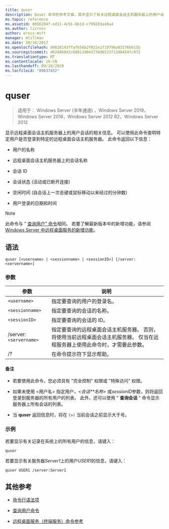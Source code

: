 ```yaml
---
title: quser
description: Quser 命令的参考文章，其中显示了有关远程桌面会话主机服务器上的用户会话的信息。
ms.topic: reference
ms.assetid: 8056204f-ed11-4c91-bb1d-c799283a48a4
ms.author: lizross
author: eross-msft
manager: mtillman
ms.date: 10/16/2017
ms.openlocfilehash: 89820143ffaf656b2f022e1f19796a03576b615b
ms.sourcegitcommit: db2d46842c68813d043738d6523f13d8454fc972
ms.translationtype: MT
ms.contentlocale: zh-CN
ms.lasthandoff: 09/10/2020
ms.locfileid: "89637432"
---
```

# <a name="quser"></a>quser

> 适用于： Windows Server (半年通道) ，Windows Server 2019，Windows Server 2016，Windows Server 2012 R2，Windows Server 2012

显示远程桌面会话主机服务器上的用户会话的相关信息。 可以使用此命令查明特定用户是否登录到特定的远程桌面会话主机服务器。 此命令返回以下信息：

- 用户的名称

- 远程桌面会话主机服务器上的会话名称

- 会话 ID

- 会话状态 (活动或已断开连接) 

- 空闲时间 (自会话上一次击键或鼠标移动以来经过的分钟数) 

- 用户登录的日期和时间

> [!NOTE]
> 此命令与 " [查询用户" 命令](query-user.md)相同。 若要了解最新版本中的新增功能，请参阅 [Windows Server 中远程桌面服务的新增功能](/previous-versions/windows/it-pro/windows-server-2012-r2-and-2012/dn283323(v=ws.11))。

## <a name="syntax"></a>语法

```
quser [<username> | <sessionname> | <sessionID>] [/server:<servername>]
```

### <a name="parameters"></a>参数

| 参数 | 说明 |
|--|--|
| `<username>` | 指定要查询的用户的登录名。 |
| `<sessionname>` | 指定要查询的会话的名称。 |
| `<sessionID>` | 指定要查询的会话的 ID。 |
| /server:`<servername>` | 指定要查询的远程桌面会话主机服务器。 否则，将使用当前远程桌面会话主机服务器。 仅当在远程服务器上使用此命令时，才需要此参数。 |
| /? | 在命令提示符下显示帮助。 |

#### <a name="remarks"></a>备注

- 若要使用此命令，您必须具有 "完全控制" 权限或 "特殊访问" 权限。

- 如果未使用 <用户名> 指定用户，<*会话**名称*> 或*sessionID*参数，则将返回登录到服务器的所有用户的列表。 此外，还可以使用 " **查询会话** " 命令显示服务器上所有会话的列表。

- 当 **quser** 返回信息时，将在 `(>)` 当前会话之前显示大于号。

### <a name="examples"></a>示例

若要显示有关记录在系统上的所有用户的信息，请键入：

```
quser
```

若要显示有关服务器*Server1*上的用户*USER1*的信息，请键入：

```
quser USER1 /server:Server1
```

## <a name="additional-references"></a>其他参考

- [命令行语法项](command-line-syntax-key.md)

- [查询用户命令](query-user.md)

- [远程桌面服务（终端服务）命令参考](remote-desktop-services-terminal-services-command-reference.md)
